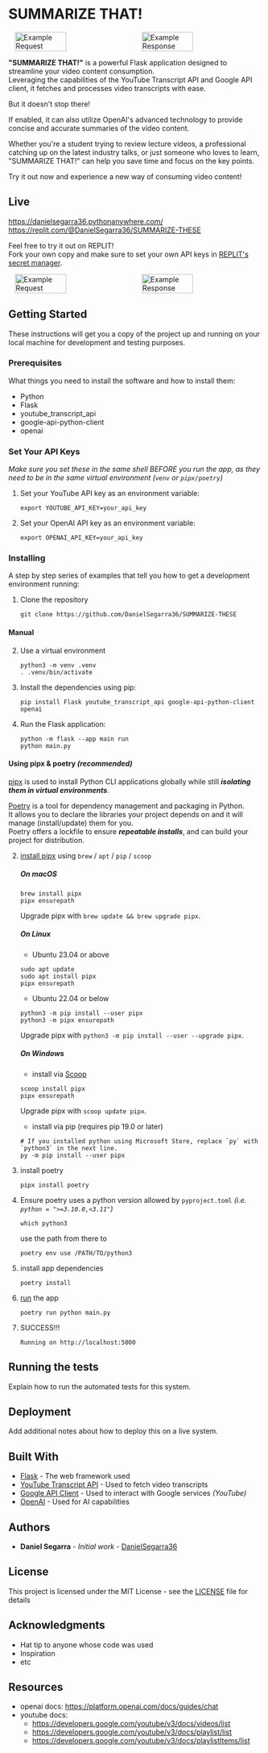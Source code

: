 # SUMMARIZE THAT!

<!-- <div style="display: flex; justify-content: space-around;">
   <img src="/static/exampleRequest.png" alt="Example Request" width="45%">
   <img src="/static/exampleResponse.png" alt="Example Response" width="45%">
</div> -->

<!-- add image in mardown-->
<!-- ![Example Request](/static/exampleRequest.png)
![Example Response](/static/exampleResponse.png) -->

<div style="display: flex; justify-content: space-around; align-items: center;">
   <img src="./static/assets/exampleRequest.png" alt="Example Request" width="45%">
   <img src="./static/assets/exampleResponse.png" alt="Example Response" width="45%">
</div>

**"SUMMARIZE THAT!"** is a powerful Flask application designed to streamline your video content consumption.  
Leveraging the capabilities of the YouTube Transcript API and Google API client, it fetches and processes video transcripts with ease.

But it doesn't stop there!

If enabled, it can also utilize OpenAI's advanced technology to provide concise and accurate summaries of the video content.

Whether you're a student trying to review lecture videos, a professional catching up on the latest industry talks, or just someone who loves to learn, "SUMMARIZE THAT!" can help you save time and focus on the key points.

Try it out now and experience a new way of consuming video content!

## Live

https://danielsegarra36.pythonanywhere.com/  
https://replit.com/@DanielSegarra36/SUMMARIZE-THESE

Feel free to try it out on REPLIT!  
Fork your own copy and make sure to set your own API keys in [REPLIT's secret manager](https://docs.replit.com/programming-ide/workspace-features/secrets).

<div style="display: flex; justify-content: space-around; align-items: center;">
   <img src="./static/assets/replitFork.png" alt="Example Request" width="45%">
   <img src="./static/assets/replitSecrets.png" alt="Example Response" width="45%">
</div>

## Getting Started

These instructions will get you a copy of the project up and running on your local machine for development and testing purposes.

### Prerequisites

What things you need to install the software and how to install them:

- Python
- Flask
- youtube_transcript_api
- google-api-python-client
- openai

### Set Your API Keys

_Make sure you set these in the same shell BEFORE you run the app, as they need to be in the same virtual environment (`venv` or `pipx/poetry`)_

1. Set your YouTube API key as an environment variable:
   ```
   export YOUTUBE_API_KEY=your_api_key
   ```
2. Set your OpenAI API key as an environment variable:
   ```
   export OPENAI_API_KEY=your_api_key
   ```

### Installing

A step by step series of examples that tell you how to get a development environment running:

1. Clone the repository
   ```
   git clone https://github.com/DanielSegarra36/SUMMARIZE-THESE
   ```

#### Manual

2. Use a virtual environment
   ```
   python3 -m venv .venv
   . .venv/bin/activate
   ```
3. Install the dependencies using pip:
   ```
   pip install Flask youtube_transcript_api google-api-python-client openai
   ```
4. Run the Flask application:
   ```
   python -m flask --app main run
   python main.py
   ```

#### Using pipx & poetry _(recommended)_

[pipx](https://github.com/pypa/pipx#on-macos) is used to install Python CLI applications globally while still **_isolating them in virtual environments_**.

[Poetry](https://python-poetry.org/docs/#installation) is a tool for dependency management and packaging in Python.  
It allows you to declare the libraries your project depends on and it will manage (install/update) them for you.  
Poetry offers a lockfile to ensure **_repeatable installs_**, and can build your project for distribution.

2. [install pipx](https://github.com/pypa/pipx#install-pipx) using `brew` / `apt` / `pip` / `scoop`

   ##### On macOS

   ```
   brew install pipx
   pipx ensurepath
   ```

   Upgrade pipx with `brew update && brew upgrade pipx`.

   ##### On Linux

   - Ubuntu 23.04 or above

   ```
   sudo apt update
   sudo apt install pipx
   pipx ensurepath
   ```

   - Ubuntu 22.04 or below

   ```
   python3 -m pip install --user pipx
   python3 -m pipx ensurepath
   ```

   Upgrade pipx with `python3 -m pip install --user --upgrade pipx`.

   ##### On Windows

   - install via [Scoop](https://scoop.sh/)

   ```
   scoop install pipx
   pipx ensurepath
   ```

   Upgrade pipx with `scoop update pipx`.

   - install via pip (requires pip 19.0 or later)

   ```
   # If you installed python using Microsoft Store, replace `py` with `python3` in the next line.
   py -m pip install --user pipx
   ```

3. install poetry

   ```
   pipx install poetry
   ```

4. Ensure poetry uses a python version allowed by `pyproject.toml` _(i.e. `python = ">=3.10.0,<3.11"`)_

   ```
   which python3
   ```

   use the path from there to

   ```
   poetry env use /PATH/TO/python3
   ```

5. install app dependencies

   ```
   poetry install
   ```

6. [run](https://python-poetry.org/docs/basic-usage/#using-poetry-run) the app

   ```
   poetry run python main.py
   ```

7. SUCCESS!!!

   ```
   Running on http://localhost:5000
   ```

## Running the tests

Explain how to run the automated tests for this system.

## Deployment

Add additional notes about how to deploy this on a live system.

## Built With

- [Flask](http://flask.pocoo.org/) - The web framework used
- [YouTube Transcript API](https://github.com/jdepoix/youtube-transcript-api) - Used to fetch video transcripts
- [Google API Client](https://developers.google.com/api-client-library/python/) - Used to interact with Google services _(YouTube)_
- [OpenAI](https://openai.com/) - Used for AI capabilities

## Authors

- **Daniel Segarra** - _Initial work_ - [DanielSegarra36](https://github.com/DanielSegarra36)

## License

This project is licensed under the MIT License - see the [LICENSE](LICENSE) file for details

## Acknowledgments

- Hat tip to anyone whose code was used
- Inspiration
- etc

## Resources

- openai docs: https://platform.openai.com/docs/guides/chat
- youtube docs:
  - https://developers.google.com/youtube/v3/docs/videos/list
  - https://developers.google.com/youtube/v3/docs/playlist/list
  - https://developers.google.com/youtube/v3/docs/playlistItems/list
